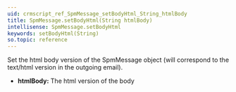 ```yaml
---
uid: crmscript_ref_SpmMessage_setBodyHtml_String_htmlBody
title: SpmMessage.setBodyHtml(String htmlBody)
intellisense: SpmMessage.setBodyHtml
keywords: setBodyHtml(String)
so.topic: reference
---
```



Set the html body version of the SpmMessage object (will correspond to the text/html version in the outgoing email).



* **htmlBody:** The html version of the body


